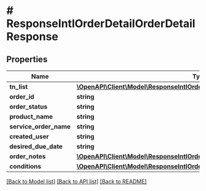 # # ResponseIntlOrderDetailOrderDetailResponse

## Properties

Name | Type | Description | Notes
------------ | ------------- | ------------- | -------------
**tn_list** | [**\OpenAPI\Client\Model\ResponseIntlOrderDetailOrderDetailResponseTnList**](ResponseIntlOrderDetailOrderDetailResponseTnList.md) |  | [optional]
**order_id** | **string** |  | [optional]
**order_status** | **string** |  | [optional]
**product_name** | **string** |  | [optional]
**service_order_name** | **string** |  | [optional]
**created_user** | **string** |  | [optional]
**desired_due_date** | **string** |  | [optional]
**order_notes** | [**\OpenAPI\Client\Model\ResponseIntlOrderDetailOrderDetailResponseOrderNotes**](ResponseIntlOrderDetailOrderDetailResponseOrderNotes.md) |  | [optional]
**conditions** | [**\OpenAPI\Client\Model\ResponseIntlOrderDetailOrderDetailResponseConditions[]**](ResponseIntlOrderDetailOrderDetailResponseConditions.md) |  | [optional]

[[Back to Model list]](../../README.md#models) [[Back to API list]](../../README.md#endpoints) [[Back to README]](../../README.md)
